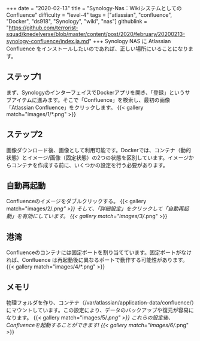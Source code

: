 +++
date = "2020-02-13"
title = "Synology-Nas：WikiシステムとしてのConfluence"
difficulty = "level-4"
tags = ["atlassian", "confluence", "Docker", "ds918", "Synology", "wiki", "nas"]
githublink = "https://github.com/terrorist-squad/knedelverse/blob/master/content/post/2020/february/20200213-synology-confluence/index.ja.md"
+++
Synology NAS に Atlassian Confluence をインストールしたいのであれば、正しい場所にいることになります。
## ステップ1
まず、SynologyのインターフェイスでDockerアプリを開き、「登録」というサブアイテムに進みます。そこで「Confluence」を検索し、最初の画像「Atlassian Confluence」をクリックします。
{{< gallery match="images/1/*.png" >}}

## ステップ2
画像ダウンロード後、画像として利用可能です。Dockerでは、コンテナ（動的状態）とイメージ/画像（固定状態）の2つの状態を区別しています。イメージからコンテナを作成する前に、いくつかの設定を行う必要があります。
## 自動再起動
Confluenceのイメージをダブルクリックする。
{{< gallery match="images/2/*.png" >}}
そして、「詳細設定」をクリックして「自動再起動」を有効にしています。
{{< gallery match="images/3/*.png" >}}

## 港湾
Confluenceのコンテナには固定ポートを割り当てています。固定ポートがなければ、Confluence は再起動後に異なるポートで動作する可能性があります。
{{< gallery match="images/4/*.png" >}}

## メモリ
物理フォルダを作り、コンテナ（/var/atlassian/application-data/confluence/）にマウントしています。この設定により、データのバックアップや復元が容易になります。
{{< gallery match="images/5/*.png" >}}
これらの設定後、Confluenceを起動することができます!
{{< gallery match="images/6/*.png" >}}
